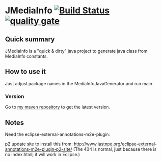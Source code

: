 # JMediaInfo [![Build Status](https://travis-ci.org/welle/JMediaInfo.svg?branch=master)](https://travis-ci.org/welle/JMediaInfo) [![quality gate](https://sonarcloud.io/api/project_badges/measure?project=aka.jmediainfo%3AJMediaInfo&metric=alert_status)](https://sonarcloud.io/dashboard?id=aka.jmediainfo%3AJMediaInfo) #

## Quick summary ##

JMediaInfo is a "quick & dirty" java project to generate java class from MediaInfo constants. 

## How to use it ##

Just adjust package names in the MediaInfoJavaGenerator and run main.

### Version

Go to [my maven repository](https://github.com/welle/maven-repository) to get the latest version.

## Notes
Need the eclipse-external-annotations-m2e-plugin: 

p2 update site to install this from: http://www.lastnpe.org/eclipse-external-annotations-m2e-plugin-p2-site/ (The 404 is normal, just because there is no index.html; it will work in Eclipse.)